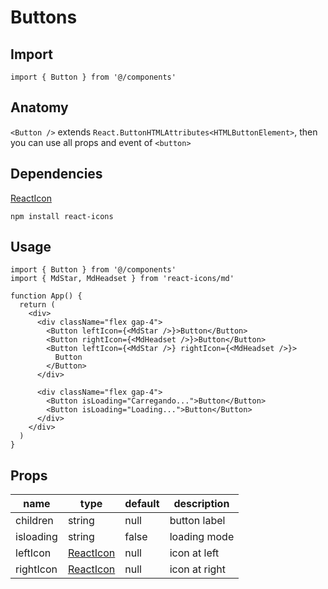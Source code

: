 # Buttons

## Import

```tsx
import { Button } from '@/components'
```

## Anatomy

`<Button />` extends `React.ButtonHTMLAttributes<HTMLButtonElement>`, then you can use all props and event of `<button>`

## Dependencies

[ReactIcon](https://react-icons.github.io/react-icons/)

```
npm install react-icons
```

## Usage

```tsx
import { Button } from '@/components'
import { MdStar, MdHeadset } from 'react-icons/md'

function App() {
  return (
    <div>
      <div className="flex gap-4">
        <Button leftIcon={<MdStar />}>Button</Button>
        <Button rightIcon={<MdHeadset />}>Button</Button>
        <Button leftIcon={<MdStar />} rightIcon={<MdHeadset />}>
          Button
        </Button>
      </div>

      <div className="flex gap-4">
        <Button isLoading="Carregando...">Button</Button>
        <Button isLoading="Loading...">Button</Button>
      </div>
    </div>
  )
}
```

## Props

| name      | type                                                    | default | description   |
| --------- | ------------------------------------------------------- | ------- | ------------- |
| children  | string                                                  | null    | button label  |
| isloading | string                                                  | false   | loading mode  |
| leftIcon  | [ReactIcon](https://react-icons.github.io/react-icons/) | null    | icon at left  |
| rightIcon | [ReactIcon](https://react-icons.github.io/react-icons/) | null    | icon at right |
